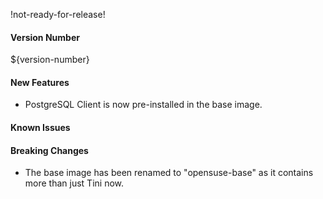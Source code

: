 !not-ready-for-release!

#### Version Number
${version-number}

#### New Features
- PostgreSQL Client is now pre-installed in the base image.

#### Known Issues

#### Breaking Changes
- The base image has been renamed to "opensuse-base" as it contains more than just Tini now.
